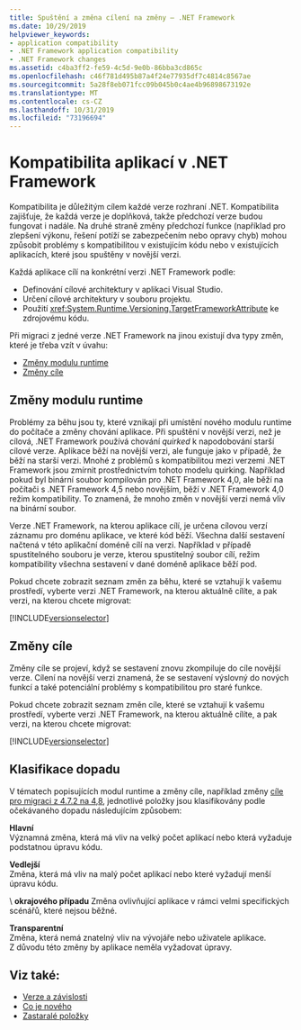 ```yaml
---
title: Spuštění a změna cílení na změny – .NET Framework
ms.date: 10/29/2019
helpviewer_keywords:
- application compatibility
- .NET Framework application compatibility
- .NET Framework changes
ms.assetid: c4ba3ff2-fe59-4c5d-9e0b-86bba3cd865c
ms.openlocfilehash: c46f781d495b87a4f24e77935df7c4814c8567ae
ms.sourcegitcommit: 5a28f8eb071fcc09b045b0c4ae4b96898673192e
ms.translationtype: MT
ms.contentlocale: cs-CZ
ms.lasthandoff: 10/31/2019
ms.locfileid: "73196694"
---
```

# <a name="application-compatibility-in-the-net-framework"></a>Kompatibilita aplikací v .NET Framework

Kompatibilita je důležitým cílem každé verze rozhraní .NET. Kompatibilita zajišťuje, že každá verze je doplňková, takže předchozí verze budou fungovat i nadále. Na druhé straně změny předchozí funkce (například pro zlepšení výkonu, řešení potíží se zabezpečením nebo opravy chyb) mohou způsobit problémy s kompatibilitou v existujícím kódu nebo v existujících aplikacích, které jsou spuštěny v novější verzi.

Každá aplikace cílí na konkrétní verzi .NET Framework podle:

- Definování cílové architektury v aplikaci Visual Studio.
- Určení cílové architektury v souboru projektu.
- Použití <xref:System.Runtime.Versioning.TargetFrameworkAttribute> ke zdrojovému kódu.

Při migraci z jedné verze .NET Framework na jinou existují dva typy změn, které je třeba vzít v úvahu:

- [Změny modulu runtime](#runtime-changes)
- [Změny cíle](#retargeting-changes)

## <a name="runtime-changes"></a>Změny modulu runtime

Problémy za běhu jsou ty, které vznikají při umístění nového modulu runtime do počítače a změny chování aplikace. Při spuštění v novější verzi, než je cílová, .NET Framework používá chování *quirked* k napodobování starší cílové verze. Aplikace běží na novější verzi, ale funguje jako v případě, že běží na starší verzi. Mnohé z problémů s kompatibilitou mezi verzemi .NET Framework jsou zmírnit prostřednictvím tohoto modelu quirking. Například pokud byl binární soubor kompilován pro .NET Framework 4,0, ale běží na počítači s .NET Framework 4,5 nebo novějším, běží v .NET Framework 4,0 režim kompatibility. To znamená, že mnoho změn v novější verzi nemá vliv na binární soubor.

Verze .NET Framework, na kterou aplikace cílí, je určena cílovou verzí záznamu pro doménu aplikace, ve které kód běží. Všechna další sestavení načtená v této aplikační doméně cílí na verzi. Například v případě spustitelného souboru je verze, kterou spustitelný soubor cílí, režim kompatibility všechna sestavení v dané doméně aplikace běží pod.

Pokud chcete zobrazit seznam změn za běhu, které se vztahují k vašemu prostředí, vyberte verzi .NET Framework, na kterou aktuálně cílíte, a pak verzi, na kterou chcete migrovat:

[!INCLUDE[versionselector](../../../includes/migration-guide/runtime/versionselector.md)]

## <a name="retargeting-changes"></a>Změny cíle

Změny cíle se projeví, když se sestavení znovu zkompiluje do cíle novější verze. Cílení na novější verzi znamená, že se sestavení výslovný do nových funkcí a také potenciální problémy s kompatibilitou pro staré funkce.

Pokud chcete zobrazit seznam změn cíle, které se vztahují k vašemu prostředí, vyberte verzi .NET Framework, na kterou aktuálně cílíte, a pak verzi, na kterou chcete migrovat:

[!INCLUDE[versionselector](../../../includes/migration-guide/retargeting/versionselector.md)]

## <a name="impact-classification"></a>Klasifikace dopadu

V tématech popisujících modul runtime a změny cíle, například změny [cíle pro migraci z 4.7.2 na 4,8](retargeting/4.7.2-4.8.md), jednotlivé položky jsou klasifikovány podle očekávaného dopadu následujícím způsobem:

**Hlavní** \
Významná změna, která má vliv na velký počet aplikací nebo která vyžaduje podstatnou úpravu kódu.

**Vedlejší**\
Změna, která má vliv na malý počet aplikací nebo které vyžadují menší úpravu kódu.

\ **okrajového případu**
Změna ovlivňující aplikace v rámci velmi specifických scénářů, které nejsou běžné.

**Transparentní**\
Změna, která nemá znatelný vliv na vývojáře nebo uživatele aplikace. Z důvodu této změny by aplikace neměla vyžadovat úpravy.

## <a name="see-also"></a>Viz také:

- [Verze a závislosti](versions-and-dependencies.md)
- [Co je nového](../whats-new/index.md)
- [Zastaralé položky](../whats-new/whats-obsolete.md)
